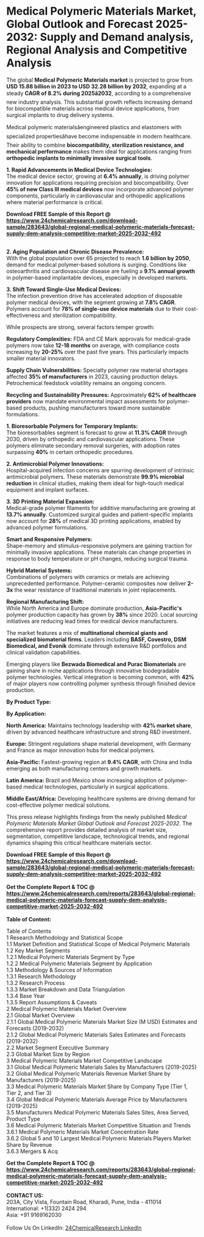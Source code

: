 <h1>Medical Polymeric Materials Market, Global Outlook and Forecast 2025-2032: Supply and Demand analysis, Regional Analysis and Competitive Analysis</h1><p>The global <strong>Medical Polymeric Materials market</strong> is projected to grow from <strong>USD 15.88 billion in 2023 to USD 32.28 billion by 2032</strong>, expanding at a steady <strong>CAGR of 8.2% during 2025â2032</strong>, according to a comprehensive new industry analysis. This substantial growth reflects increasing demand for biocompatible materials across medical device applications, from surgical implants to drug delivery systems.</p><p>Medical polymeric materialsâengineered plastics and elastomers with specialized propertiesâhave become indispensable in modern healthcare. Their ability to combine <strong>biocompatibility, sterilization resistance, and mechanical performance</strong> makes them ideal for applications ranging from <strong>orthopedic implants to minimally invasive surgical tools</strong>.</p><p><strong>1. Rapid Advancements in Medical Device Technologies:</strong><br>
The medical device sector, growing at <strong>6.4% annually</strong>, is driving polymer innovation for applications requiring precision and biocompatibility. Over <strong>45% of new Class III medical devices</strong> now incorporate advanced polymer components, particularly in cardiovascular and orthopedic applications where material performance is critical.</p><div><b>Download FREE Sample of this Report @ 
            <a href="https://www.24chemicalresearch.com/download-sample/283643/global-regional-medical-polymeric-materials-forecast-supply-dem-analysis-competitive-market-2025-2032-492">
            https://www.24chemicalresearch.com/download-sample/283643/global-regional-medical-polymeric-materials-forecast-supply-dem-analysis-competitive-market-2025-2032-492</a></b></div><br><p><strong>2. Aging Population and Chronic Disease Prevalence:</strong><br>
With the global population over 65 projected to reach <strong>1.6 billion by 2050</strong>, demand for medical polymer-based solutions is surging. Conditions like osteoarthritis and cardiovascular disease are fueling a <strong>9.1% annual growth</strong> in polymer-based implantable devices, especially in developed markets.</p><p><strong>3. Shift Toward Single-Use Medical Devices:</strong><br>
The infection prevention drive has accelerated adoption of disposable polymer medical devices, with the segment growing at <strong>7.8% CAGR</strong>. Polymers account for <strong>78% of single-use device materials</strong> due to their cost-effectiveness and sterilization compatibility.</p><p>While prospects are strong, several factors temper growth:</p><p><strong>Regulatory Complexities:</strong> FDA and CE Mark approvals for medical-grade polymers now take <strong>12-18 months</strong> on average, with compliance costs increasing by <strong>20-25%</strong> over the past five years. This particularly impacts smaller material innovators.</p><p><strong>Supply Chain Vulnerabilities:</strong> Specialty polymer raw material shortages affected <strong>35% of manufacturers</strong> in 2023, causing production delays. Petrochemical feedstock volatility remains an ongoing concern.</p><p><strong>Recycling and Sustainability Pressures:</strong> Approximately <strong>62% of healthcare providers</strong> now mandate environmental impact assessments for polymer-based products, pushing manufacturers toward more sustainable formulations.</p><p><strong>1. Bioresorbable Polymers for Temporary Implants:</strong><br>
The bioresorbables segment is forecast to grow at <strong>11.3% CAGR</strong> through 2030, driven by orthopedic and cardiovascular applications. These polymers eliminate secondary removal surgeries, with adoption rates surpassing <strong>40%</strong> in certain orthopedic procedures.</p><p><strong>2. Antimicrobial Polymer Innovations:</strong><br>
Hospital-acquired infection concerns are spurring development of intrinsic antimicrobial polymers. These materials demonstrate <strong>99.9% microbial reduction</strong> in clinical studies, making them ideal for high-touch medical equipment and implant surfaces.</p><p><strong>3. 3D Printing Material Expansion:</strong><br>
Medical-grade polymer filaments for additive manufacturing are growing at <strong>13.7% annually</strong>. Customized surgical guides and patient-specific implants now account for <strong>28%</strong> of medical 3D printing applications, enabled by advanced polymer formulations.</p><p><strong>Smart and Responsive Polymers:</strong><br>
    Shape-memory and stimulus-responsive polymers are gaining traction for minimally invasive applications. These materials can change properties in response to body temperature or pH changes, reducing surgical trauma.</p><p><strong>Hybrid Material Systems:</strong><br>
    Combinations of polymers with ceramics or metals are achieving unprecedented performance. Polymer-ceramic composites now deliver <strong>2-3x</strong> the wear resistance of traditional materials in joint replacements.</p><p><strong>Regional Manufacturing Shift:</strong><br>
    While North America and Europe dominate production, <strong>Asia-Pacific's</strong> polymer production capacity has grown by <strong>38%</strong> since 2020. Local sourcing initiatives are reducing lead times for medical device manufacturers.</p><p>The market features a mix of <strong>multinational chemical giants and specialized biomaterial firms</strong>. Leaders including <strong>BASF, Covestro, DSM Biomedical, and Evonik</strong> dominate through extensive R&amp;D portfolios and clinical validation capabilities.</p><p>Emerging players like <strong>Bezwada Biomedical and Purac Biomaterials</strong> are gaining share in niche applications through innovative biodegradable polymer technologies. Vertical integration is becoming common, with <strong>42%</strong> of major players now controlling polymer synthesis through finished device production.</p><p><strong>By Product Type:</strong></p><p><strong>By Application:</strong></p><p><strong>North America:</strong> Maintains technology leadership with <strong>42% market share</strong>, driven by advanced healthcare infrastructure and strong R&amp;D investment.</p><p><strong>Europe:</strong> Stringent regulations shape material development, with Germany and France as major innovation hubs for medical polymers.</p><p><strong>Asia-Pacific:</strong> Fastest-growing region at <strong>9.4% CAGR</strong>, with China and India emerging as both manufacturing centers and growth markets.</p><p><strong>Latin America:</strong> Brazil and Mexico show increasing adoption of polymer-based medical technologies, particularly in surgical applications.</p><p><strong>Middle East/Africa:</strong> Developing healthcare systems are driving demand for cost-effective polymer medical solutions.</p><p>This press release highlights findings from the newly published <em>Medical Polymeric Materials Market Global Outlook and Forecast 2025-2032</em>. The comprehensive report provides detailed analysis of market size, segmentation, competitive landscape, technological trends, and regional dynamics shaping this critical healthcare materials sector.</p><div><b>Download FREE Sample of this Report @ 
            <a href="https://www.24chemicalresearch.com/download-sample/283643/global-regional-medical-polymeric-materials-forecast-supply-dem-analysis-competitive-market-2025-2032-492">
            https://www.24chemicalresearch.com/download-sample/283643/global-regional-medical-polymeric-materials-forecast-supply-dem-analysis-competitive-market-2025-2032-492</a></b></div><br><div><b>Get the Complete Report & TOC @ 
            <a href="https://www.24chemicalresearch.com/reports/283643/global-regional-medical-polymeric-materials-forecast-supply-dem-analysis-competitive-market-2025-2032-492">
            https://www.24chemicalresearch.com/reports/283643/global-regional-medical-polymeric-materials-forecast-supply-dem-analysis-competitive-market-2025-2032-492</a></b></div><br>
            <b>Table of Content:</b><p>Table of Contents<br />
1 Research Methodology and Statistical Scope<br />
1.1 Market Definition and Statistical Scope of Medical Polymeric Materials<br />
1.2 Key Market Segments<br />
1.2.1 Medical Polymeric Materials Segment by Type<br />
1.2.2 Medical Polymeric Materials Segment by Application<br />
1.3 Methodology & Sources of Information<br />
1.3.1 Research Methodology<br />
1.3.2 Research Process<br />
1.3.3 Market Breakdown and Data Triangulation<br />
1.3.4 Base Year<br />
1.3.5 Report Assumptions & Caveats<br />
2 Medical Polymeric Materials Market Overview<br />
2.1 Global Market Overview<br />
2.1.1 Global Medical Polymeric Materials Market Size (M USD) Estimates and Forecasts (2019-2032)<br />
2.1.2 Global Medical Polymeric Materials Sales Estimates and Forecasts (2019-2032)<br />
2.2 Market Segment Executive Summary<br />
2.3 Global Market Size by Region<br />
3 Medical Polymeric Materials Market Competitive Landscape<br />
3.1 Global Medical Polymeric Materials Sales by Manufacturers (2019-2025)<br />
3.2 Global Medical Polymeric Materials Revenue Market Share by Manufacturers (2019-2025)<br />
3.3 Medical Polymeric Materials Market Share by Company Type (Tier 1, Tier 2, and Tier 3)<br />
3.4 Global Medical Polymeric Materials Average Price by Manufacturers (2019-2025)<br />
3.5 Manufacturers Medical Polymeric Materials Sales Sites, Area Served, Product Type<br />
3.6 Medical Polymeric Materials Market Competitive Situation and Trends<br />
3.6.1 Medical Polymeric Materials Market Concentration Rate<br />
3.6.2 Global 5 and 10 Largest Medical Polymeric Materials Players Market Share by Revenue<br />
3.6.3 Mergers & Acq</p><div><b>Get the Complete Report & TOC @ 
            <a href="https://www.24chemicalresearch.com/reports/283643/global-regional-medical-polymeric-materials-forecast-supply-dem-analysis-competitive-market-2025-2032-492">
            https://www.24chemicalresearch.com/reports/283643/global-regional-medical-polymeric-materials-forecast-supply-dem-analysis-competitive-market-2025-2032-492</a></b></div><br><b>CONTACT US:</b><br>
            203A, City Vista, Fountain Road, Kharadi, Pune, India - 411014<br>
            International: +1(332) 2424 294<br>
            Asia: +91 9169162030 <br><br>
            Follow Us On LinkedIn: <a href="https://www.linkedin.com/company/24chemicalresearch/">24ChemicalResearch LinkedIn</a>